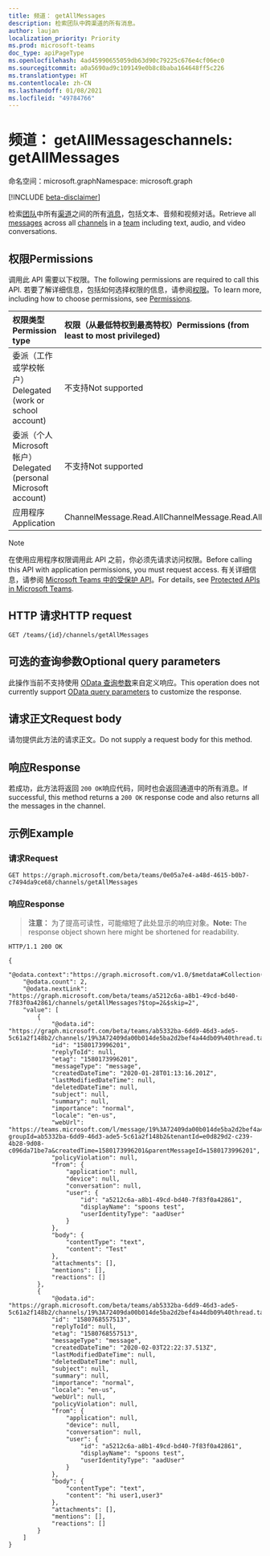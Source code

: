 ```yaml
---
title: 频道： getAllMessages
description: 检索团队中跨渠道的所有消息。
author: laujan
localization_priority: Priority
ms.prod: microsoft-teams
doc_type: apiPageType
ms.openlocfilehash: 4ad45990655059db63d90c79225c676e4cf06ec0
ms.sourcegitcommit: a0a5690ad9c109149e0b8c8baba164648ff5c226
ms.translationtype: HT
ms.contentlocale: zh-CN
ms.lasthandoff: 01/08/2021
ms.locfileid: "49784766"
---
```

# <a name="channels-getallmessages"></a><span data-ttu-id="2c115-103">频道： getAllMessages</span><span class="sxs-lookup"><span data-stu-id="2c115-103">channels: getAllMessages</span></span>

<span data-ttu-id="2c115-104">命名空间：microsoft.graph</span><span class="sxs-lookup"><span data-stu-id="2c115-104">Namespace: microsoft.graph</span></span>

[!INCLUDE [beta-disclaimer](../../includes/beta-disclaimer.md)]

<span data-ttu-id="2c115-105">检索[团队](../resources/team.md)中所有[渠道](../resources/channel.md)之间的所有[消息](../resources/chatmessage.md)，包括文本、音频和视频对话。</span><span class="sxs-lookup"><span data-stu-id="2c115-105">Retrieve all [messages](../resources/chatmessage.md) across all [channels](../resources/channel.md) in a [team](../resources/team.md) including text, audio, and video conversations.</span></span>

## <a name="permissions"></a><span data-ttu-id="2c115-106">权限</span><span class="sxs-lookup"><span data-stu-id="2c115-106">Permissions</span></span>

<span data-ttu-id="2c115-107">调用此 API 需要以下权限。</span><span class="sxs-lookup"><span data-stu-id="2c115-107">The following permissions are required to call this API.</span></span> <span data-ttu-id="2c115-108">若要了解详细信息，包括如何选择权限的信息，请参阅[权限](/graph/permissions-reference)。</span><span class="sxs-lookup"><span data-stu-id="2c115-108">To learn more, including how to choose permissions, see [Permissions](/graph/permissions-reference).</span></span>

|<span data-ttu-id="2c115-109">权限类型</span><span class="sxs-lookup"><span data-stu-id="2c115-109">Permission type</span></span>      | <span data-ttu-id="2c115-110">权限（从最低特权到最高特权）</span><span class="sxs-lookup"><span data-stu-id="2c115-110">Permissions (from least to most privileged)</span></span>              |
|:--------------------|:---------------------------------------------------------|
|<span data-ttu-id="2c115-111">委派（工作或学校帐户）</span><span class="sxs-lookup"><span data-stu-id="2c115-111">Delegated (work or school account)</span></span> | <span data-ttu-id="2c115-112">不支持</span><span class="sxs-lookup"><span data-stu-id="2c115-112">Not supported</span></span> |
|<span data-ttu-id="2c115-113">委派（个人 Microsoft 帐户）</span><span class="sxs-lookup"><span data-stu-id="2c115-113">Delegated (personal Microsoft account)</span></span> | <span data-ttu-id="2c115-114">不支持</span><span class="sxs-lookup"><span data-stu-id="2c115-114">Not supported</span></span> |
|<span data-ttu-id="2c115-115">应用程序</span><span class="sxs-lookup"><span data-stu-id="2c115-115">Application</span></span> | <span data-ttu-id="2c115-116">ChannelMessage.Read.All</span><span class="sxs-lookup"><span data-stu-id="2c115-116">ChannelMessage.Read.All</span></span> |

> [!NOTE]
> <span data-ttu-id="2c115-117">在使用应用程序权限调用此 API 之前，你必须先请求访问权限。</span><span class="sxs-lookup"><span data-stu-id="2c115-117">Before calling this API with application permissions, you must request access.</span></span> <span data-ttu-id="2c115-118">有关详细信息，请参阅 [Microsoft Teams 中的受保护 API](/graph/teams-protected-apis)。</span><span class="sxs-lookup"><span data-stu-id="2c115-118">For details, see [Protected APIs in Microsoft Teams](/graph/teams-protected-apis).</span></span>

## <a name="http-request"></a><span data-ttu-id="2c115-119">HTTP 请求</span><span class="sxs-lookup"><span data-stu-id="2c115-119">HTTP request</span></span>

<!-- { "blockType": "ignored" } -->
```http
GET /teams/{id}/channels/getAllMessages
```

## <a name="optional-query-parameters"></a><span data-ttu-id="2c115-120">可选的查询参数</span><span class="sxs-lookup"><span data-stu-id="2c115-120">Optional query parameters</span></span>

<span data-ttu-id="2c115-121">此操作当前不支持使用 [OData 查询参数](/graph/query-parameters)来自定义响应。</span><span class="sxs-lookup"><span data-stu-id="2c115-121">This operation does not currently support [OData query parameters](/graph/query-parameters) to customize the response.</span></span>

## <a name="request-body"></a><span data-ttu-id="2c115-122">请求正文</span><span class="sxs-lookup"><span data-stu-id="2c115-122">Request body</span></span>

<span data-ttu-id="2c115-123">请勿提供此方法的请求正文。</span><span class="sxs-lookup"><span data-stu-id="2c115-123">Do not supply a request body for this method.</span></span>

## <a name="response"></a><span data-ttu-id="2c115-124">响应</span><span class="sxs-lookup"><span data-stu-id="2c115-124">Response</span></span>

<span data-ttu-id="2c115-125">若成功，此方法将返回 `200 OK`响应代码，同时也会返回通道中的所有消息。</span><span class="sxs-lookup"><span data-stu-id="2c115-125">If successful, this method returns a `200 OK` response code and also returns all the messages in the channel.</span></span>

## <a name="example"></a><span data-ttu-id="2c115-126">示例</span><span class="sxs-lookup"><span data-stu-id="2c115-126">Example</span></span>

### <a name="request"></a><span data-ttu-id="2c115-127">请求</span><span class="sxs-lookup"><span data-stu-id="2c115-127">Request</span></span>

```msgraph-interactive
GET https://graph.microsoft.com/beta/teams/0e05a7e4-a48d-4615-b0b7-c7494da9ce68/channels/getAllMessages
```

### <a name="response"></a><span data-ttu-id="2c115-128">响应</span><span class="sxs-lookup"><span data-stu-id="2c115-128">Response</span></span>

><span data-ttu-id="2c115-129">**注意：** 为了提高可读性，可能缩短了此处显示的响应对象。</span><span class="sxs-lookup"><span data-stu-id="2c115-129">**Note:** The response object shown here might be shortened for readability.</span></span> 
<!-- {
  "blockType": "response",
  "truncated": true,
  "@odata.type": "microsoft.graph.chatMessage"
} -->
```http
HTTP/1.1 200 OK

{
    "@odata.context":"https://graph.microsoft.com/v1.0/$metdata#Collection(chatMessage)",
    "@odata.count": 2,
    "@odata.nextLink": "https://graph.microsoft.com/beta/teams/a5212c6a-a8b1-49cd-bd40-7f83f0a42861/channels/getAllMessages?$top=2&$skip=2",
    "value": [
        {
            "@odata.id": "https://graph.microsoft.com/beta/teams/ab5332ba-6dd9-46d3-ade5-5c61a2f148b2/channels/19%3A72409da00b014de5ba2d2bef4a44db09%40thread.tacv2/messages/1580173996201",
            "id": "1580173996201",
            "replyToId": null,
            "etag": "1580173996201",
            "messageType": "message",
            "createdDateTime": "2020-01-28T01:13:16.201Z",
            "lastModifiedDateTime": null,
            "deletedDateTime": null,
            "subject": null,
            "summary": null,
            "importance": "normal",
            "locale": "en-us",
            "webUrl": "https://teams.microsoft.com/l/message/19%3A72409da00b014de5ba2d2bef4a44db09%40thread.tacv2/1580173996201?groupId=ab5332ba-6dd9-46d3-ade5-5c61a2f148b2&tenantId=e0d829d2-c239-4b28-9d08-c096da71be7a&createdTime=1580173996201&parentMessageId=1580173996201",
            "policyViolation": null,
            "from": {
                "application": null,
                "device": null,
                "conversation": null,
                "user": {
                    "id": "a5212c6a-a8b1-49cd-bd40-7f83f0a42861",
                    "displayName": "spoons test",
                    "userIdentityType": "aadUser"
                }
            },
            "body": {
                "contentType": "text",
                "content": "Test"
            },
            "attachments": [],
            "mentions": [],
            "reactions": []
        },
        {
            "@odata.id": "https://graph.microsoft.com/beta/teams/ab5332ba-6dd9-46d3-ade5-5c61a2f148b2/channels/19%3A72409da00b014de5ba2d2bef4a44db09%40thread.tacv2/messages/1580768557513",
            "id": "1580768557513",
            "replyToId": null,
            "etag": "1580768557513",
            "messageType": "message",
            "createdDateTime": "2020-02-03T22:22:37.513Z",
            "lastModifiedDateTime": null,
            "deletedDateTime": null,
            "subject": null,
            "summary": null,
            "importance": "normal",
            "locale": "en-us",
            "webUrl": null,
            "policyViolation": null,
            "from": {
                "application": null,
                "device": null,
                "conversation": null,
                "user": {
                    "id": "a5212c6a-a8b1-49cd-bd40-7f83f0a42861",
                    "displayName": "spoons test",
                    "userIdentityType": "aadUser"
                }
            },
            "body": {
                "contentType": "text",
                "content": "hi user1,user3"
            },
            "attachments": [],
            "mentions": [],
            "reactions": []
        }
    ]
}
```

<!-- uuid: 8fcb5dbc-d5aa-4681-8e31-b001d5168d79
2015-10-25 14:57:30 UTC -->
<!--
{
  "type": "#page.annotation",
  "description": "channels: getallmessages",
  "keywords": "",
  "section": "documentation",
  "tocPath": "",
  "suppressions": []
}
-->
